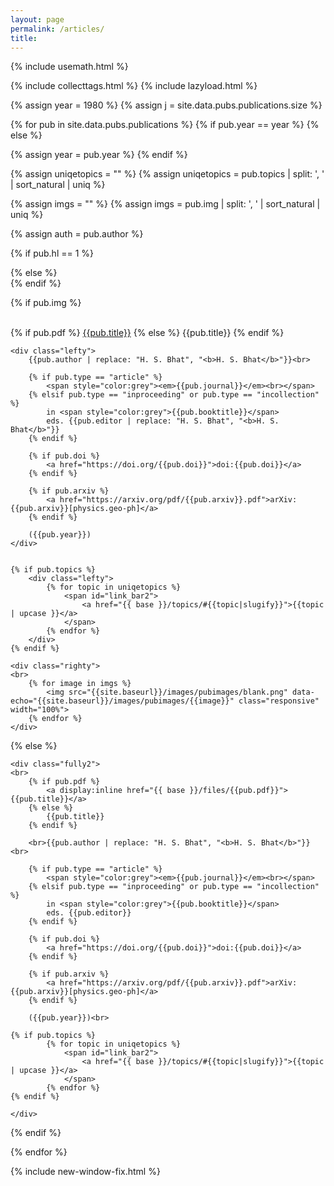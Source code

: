 ```yaml
---
layout: page
permalink: /articles/
title: 
---
```

{% include usemath.html %}

{% include collecttags.html %}
{% include lazyload.html %}

{% assign year = 1980 %}
{% assign j = site.data.pubs.publications.size %}

{% for pub in site.data.pubs.publications %}
{% if pub.year == year %} 
{% else %} 

{% assign year = pub.year %}
{% endif %} 

{% assign uniqetopics = "" %}
{% assign uniqetopics = pub.topics | split: ', ' | sort_natural | uniq %} 

{% assign imgs = "" %}
{% assign imgs = pub.img | split: ', ' | sort_natural | uniq %} 

{% assign auth = pub.author %}

{% if pub.hl == 1 %}
<div class="grouphl">
{% else %}
<div class="group">
{% endif %}

{% if pub.img %}
    <div class="lefty">
    	<br>
		{% if pub.pdf %}
			<a display:inline href="{{ base }}/files/{{pub.pdf}}">{{pub.title}}</a>
		{% else %} 
			{{pub.title}}
		{% endif %}
	</div>	

		
	<div class="lefty">
		{{pub.author | replace: "H. S. Bhat", "<b>H. S. Bhat</b>"}}<br>
		
		{% if pub.type == "article" %}
			<span style="color:grey"><em>{{pub.journal}}</em><br></span>
		{% elsif pub.type == "inproceeding" or pub.type == "incollection" %}
			in <span style="color:grey">{{pub.booktitle}}</span>
			eds. {{pub.editor | replace: "H. S. Bhat", "<b>H. S. Bhat</b>"}}
		{% endif %}
		
		{% if pub.doi %}
			<a href="https://doi.org/{{pub.doi}}">doi:{{pub.doi}}</a>
		{% endif %}
		
		{% if pub.arxiv %}
			<a href="https://arxiv.org/pdf/{{pub.arxiv}}.pdf">arXiv:{{pub.arxiv}}[physics.geo-ph]</a>
		{% endif %}
		
		({{pub.year}})
    </div>
    
	
    {% if pub.topics %}
		<div class="lefty">
			{% for topic in uniqetopics %}
				<span id="link_bar2">
					<a href="{{ base }}/topics/#{{topic|slugify}}">{{topic | upcase }}</a>
				</span>
			{% endfor %}
		</div>
	{% endif %}
	
	<div class="righty">
    <br>
    	{% for image in imgs %}
			<img src="{{site.baseurl}}/images/pubimages/blank.png" data-echo="{{site.baseurl}}/images/pubimages/{{image}}" class="responsive" width="100%">
    	{% endfor %}
	</div>

	
{% else %}

    <div class="fully2">
    <br>
		{% if pub.pdf %}
			<a display:inline href="{{ base }}/files/{{pub.pdf}}">{{pub.title}}</a>
		{% else %} 
			{{pub.title}}
		{% endif %}
		
		<br>{{pub.author | replace: "H. S. Bhat", "<b>H. S. Bhat</b>"}}<br>		
		
		{% if pub.type == "article" %}
			<span style="color:grey"><em>{{pub.journal}}</em><br></span>
		{% elsif pub.type == "inproceeding" or pub.type == "incollection" %}
			in <span style="color:grey">{{pub.booktitle}}</span>
			eds. {{pub.editor}}
		{% endif %}
		
		{% if pub.doi %}
			<a href="https://doi.org/{{pub.doi}}">doi:{{pub.doi}}</a>
		{% endif %}
		
		{% if pub.arxiv %}
			<a href="https://arxiv.org/pdf/{{pub.arxiv}}.pdf">arXiv:{{pub.arxiv}}[physics.geo-ph]</a>
		{% endif %}
		
		({{pub.year}})<br>

    {% if pub.topics %}
			{% for topic in uniqetopics %}
				<span id="link_bar2">
					<a href="{{ base }}/topics/#{{topic|slugify}}">{{topic | upcase }}</a>
				</span>
			{% endfor %}
	{% endif %}
	
	</div>

{% endif %}
	
	
	
</div>  
	
{% endfor %}



{% include new-window-fix.html %}

<style>
.responsive {
width: 100%; 
height: 100%; 
object-fit: contain; 
max-width: 300px;
max-height: 150px;
float: left;
}
</style>

[LG]: http://www.geologie.ens.fr
[ENS]: http://www.ens.fr
[topics]: /topics/
